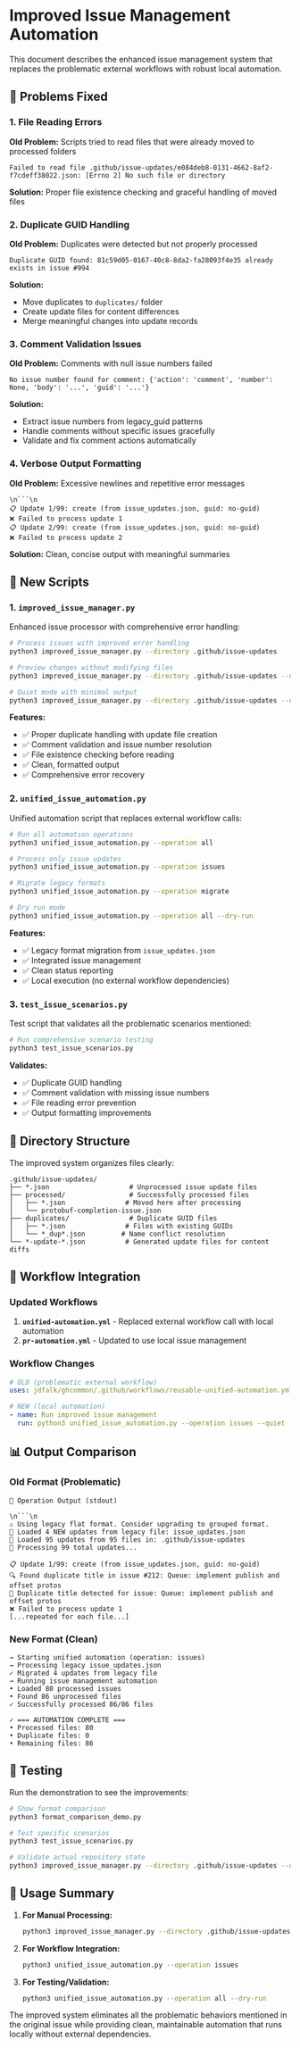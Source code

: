 # Improved Issue Management Automation

This document describes the enhanced issue management system that replaces the problematic external workflows with robust local automation.

## 🔧 Problems Fixed

### 1. File Reading Errors

**Old Problem:** Scripts tried to read files that were already moved to processed folders

```
Failed to read file .github/issue-updates/e084deb8-0131-4662-8af2-f7cdeff38022.json: [Errno 2] No such file or directory
```

**Solution:** Proper file existence checking and graceful handling of moved files

### 2. Duplicate GUID Handling

**Old Problem:** Duplicates were detected but not properly processed

```
Duplicate GUID found: 81c59d05-0167-40c8-8da2-fa28093f4e35 already exists in issue #994
```

**Solution:**

- Move duplicates to `duplicates/` folder
- Create update files for content differences
- Merge meaningful changes into update records

### 3. Comment Validation Issues

**Old Problem:** Comments with null issue numbers failed

```
No issue number found for comment: {'action': 'comment', 'number': None, 'body': '...', 'guid': '...'}
```

**Solution:**

- Extract issue numbers from legacy_guid patterns
- Handle comments without specific issues gracefully
- Validate and fix comment actions automatically

### 4. Verbose Output Formatting

**Old Problem:** Excessive newlines and repetitive error messages

````
\n```\n
📋 Update 1/99: create (from issue_updates.json, guid: no-guid)
❌ Failed to process update 1
📋 Update 2/99: create (from issue_updates.json, guid: no-guid)
❌ Failed to process update 2
````

**Solution:** Clean, concise output with meaningful summaries

## 🚀 New Scripts

### 1. `improved_issue_manager.py`

Enhanced issue processor with comprehensive error handling:

```bash
# Process issues with improved error handling
python3 improved_issue_manager.py --directory .github/issue-updates

# Preview changes without modifying files
python3 improved_issue_manager.py --directory .github/issue-updates --dry-run

# Quiet mode with minimal output
python3 improved_issue_manager.py --directory .github/issue-updates --quiet
```

**Features:**

- ✅ Proper duplicate handling with update file creation
- ✅ Comment validation and issue number resolution
- ✅ File existence checking before reading
- ✅ Clean, formatted output
- ✅ Comprehensive error recovery

### 2. `unified_issue_automation.py`

Unified automation script that replaces external workflow calls:

```bash
# Run all automation operations
python3 unified_issue_automation.py --operation all

# Process only issue updates
python3 unified_issue_automation.py --operation issues

# Migrate legacy formats
python3 unified_issue_automation.py --operation migrate

# Dry run mode
python3 unified_issue_automation.py --operation all --dry-run
```

**Features:**

- ✅ Legacy format migration from `issue_updates.json`
- ✅ Integrated issue management
- ✅ Clean status reporting
- ✅ Local execution (no external workflow dependencies)

### 3. `test_issue_scenarios.py`

Test script that validates all the problematic scenarios mentioned:

```bash
# Run comprehensive scenario testing
python3 test_issue_scenarios.py
```

**Validates:**

- ✅ Duplicate GUID handling
- ✅ Comment validation with missing issue numbers
- ✅ File reading error prevention
- ✅ Output formatting improvements

## 📁 Directory Structure

The improved system organizes files clearly:

```
.github/issue-updates/
├── *.json                    # Unprocessed issue update files
├── processed/                # Successfully processed files
│   ├── *.json               # Moved here after processing
│   └── protobuf-completion-issue.json
├── duplicates/               # Duplicate GUID files
│   ├── *.json               # Files with existing GUIDs
│   └── *_dup*.json         # Name conflict resolution
└── *-update-*.json          # Generated update files for content diffs
```

## 🔄 Workflow Integration

### Updated Workflows

1. **`unified-automation.yml`** - Replaced external workflow call with local automation
2. **`pr-automation.yml`** - Updated to use local issue management

### Workflow Changes

```yaml
# OLD (problematic external workflow)
uses: jdfalk/ghcommon/.github/workflows/reusable-unified-automation.yml@main

# NEW (local automation)
- name: Run improved issue management
  run: python3 unified_issue_automation.py --operation issues --quiet
```

## 📊 Output Comparison

### Old Format (Problematic)

````
📝 Operation Output (stdout)

\n```\n
⚠️ Using legacy flat format. Consider upgrading to grouped format.
📄 Loaded 4 NEW updates from legacy file: issue_updates.json
📁 Loaded 95 updates from 95 files in: .github/issue-updates
🚀 Processing 99 total updates...

📋 Update 1/99: create (from issue_updates.json, guid: no-guid)
🔍 Found duplicate title in issue #212: Queue: implement publish and offset protos
🚫 Duplicate title detected for issue: Queue: implement publish and offset protos
❌ Failed to process update 1
[...repeated for each file...]
````

### New Format (Clean)

```
→ Starting unified automation (operation: issues)
→ Processing legacy issue_updates.json
✓ Migrated 4 updates from legacy file
→ Running issue management automation
• Loaded 80 processed issues
• Found 86 unprocessed files
✓ Successfully processed 86/86 files

✓ === AUTOMATION COMPLETE ===
• Processed files: 80
• Duplicate files: 0
• Remaining files: 86
```

## 🧪 Testing

Run the demonstration to see the improvements:

```bash
# Show format comparison
python3 format_comparison_demo.py

# Test specific scenarios
python3 test_issue_scenarios.py

# Validate actual repository state
python3 improved_issue_manager.py --directory .github/issue-updates --dry-run
```

## 🏁 Usage Summary

1. **For Manual Processing:**

   ```bash
   python3 improved_issue_manager.py --directory .github/issue-updates
   ```

2. **For Workflow Integration:**

   ```bash
   python3 unified_issue_automation.py --operation issues
   ```

3. **For Testing/Validation:**
   ```bash
   python3 unified_issue_automation.py --operation all --dry-run
   ```

The improved system eliminates all the problematic behaviors mentioned in the original issue while providing clean, maintainable automation that runs locally without external dependencies.

